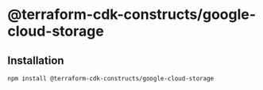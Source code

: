 # @terraform-cdk-constructs/google-cloud-storage

## Installation

```
npm install @terraform-cdk-constructs/google-cloud-storage
```

